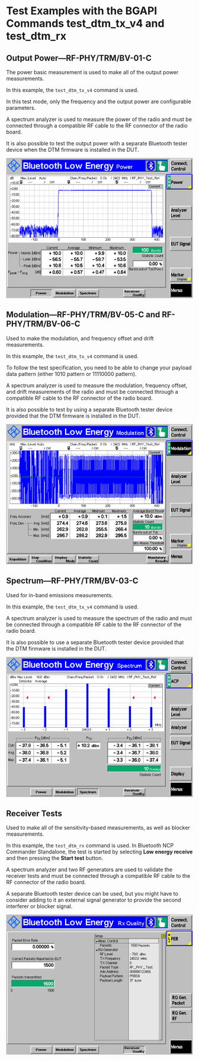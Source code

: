 # Test Examples with the BGAPI Commands test_dtm_tx_v4 and test_dtm_rx

## Output Power—RF-PHY/TRM/BV-01-C

The power basic measurement is used to make all of the output power measurements.

In this example, the `test_dtm_tx_v4` command is used.

In this test mode, only the frequency and the output power are configurable parameters.

A spectrum analyzer is used to measure the power of the radio and must be connected through a compatible RF cable to the RF connector of the radio board.

It is also possible to test the output power with a separate Bluetooth tester device when the DTM firmware is installed in the DUT.

![Output Power Measurement with the Rohde & Schwarz CBT Bluetooth Tester](resources/output-power-measurement-with-the-rohde-schwarz-cbt-bluetooth-tester.png)

## Modulation—RF-PHY/TRM/BV-05-C and RF-PHY/TRM/BV-06-C

Used to make the modulation, and frequency offset and drift measurements.

In this example, the `test_dtm_tx_v4` command is used.

To follow the test specification, you need to be able to change your payload data pattern (either 1010 pattern or 11110000 pattern).

A spectrum analyzer is used to measure the modulation, frequency offset, and drift measurements of the radio and must be connected through a compatible RF cable to the RF connector of the radio board.

It is also possible to test by using a separate Bluetooth tester device provided that the DTM firmware is installed in the DUT.

![Modulation Characteristics](resources/modulation-characteristics.png)

## Spectrum—RF-PHY/TRM/BV-03-C

Used for in-band emissions measurements.

In this example, the `test_dtm_tx_v4` command is used.

A spectrum analyzer is used to measure the spectrum of the radio and must be connected through a compatible RF cable to the RF connector of the radio board.

It is also possible to use a separate Bluetooth tester device provided that the DTM firmware is installed in the DUT.

![Spectrum Test](resources/spectrum-test.png)

## Receiver Tests

Used to make all of the sensitivity-based measurements, as well as blocker measurements.

In this example, the `test_dtm_rx` command is used. In Bluetooth NCP Commander Standalone, the test is started by selecting **Low energy receive** and then pressing the **Start test** button.

A spectrum analyzer and two RF generators are used to validate the receiver tests and must be connected through a compatible RF cable to the RF connector of the radio board.

A separate Bluetooth tester device can be used, but you might have to consider adding to it an external signal generator to provide the second interferer or blocker signal.

![Receiver Test](resources/receiver-test.png)
